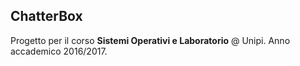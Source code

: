 ## ChatterBox

Progetto per il corso **Sistemi Operativi e Laboratorio** @ Unipi.
Anno accademico 2016/2017.

